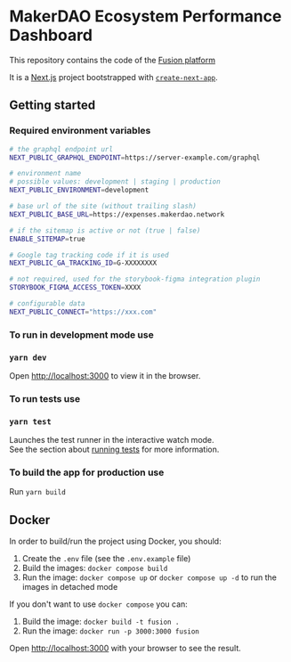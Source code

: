 # MakerDAO Ecosystem Performance Dashboard

This repository contains the code of the [Fusion platform](https://expenses.makerdao.network/)

It is a [Next.js](https://nextjs.org/) project bootstrapped with [`create-next-app`](https://github.com/vercel/next.js/tree/canary/packages/create-next-app).

## Getting started

### Required environment variables

```bash
# the graphql endpoint url
NEXT_PUBLIC_GRAPHQL_ENDPOINT=https://server-example.com/graphql

# environment name
# possible values: development | staging | production
NEXT_PUBLIC_ENVIRONMENT=development

# base url of the site (without trailing slash)
NEXT_PUBLIC_BASE_URL=https://expenses.makerdao.network

# if the sitemap is active or not (true | false)
ENABLE_SITEMAP=true

# Google tag tracking code if it is used
NEXT_PUBLIC_GA_TRACKING_ID=G-XXXXXXXX

# not required, used for the storybook-figma integration plugin
STORYBOOK_FIGMA_ACCESS_TOKEN=XXXX

# configurable data
NEXT_PUBLIC_CONNECT="https://xxx.com"
```

### To run in development mode use

### `yarn dev`

Open [http://localhost:3000](http://localhost:3000) to view it in the browser.

### To run tests use

### `yarn test`

Launches the test runner in the interactive watch mode.\
See the section about [running tests](https://facebook.github.io/create-react-app/docs/running-tests) for more information.

### To build the app for production use

Run `yarn build`

## Docker

In order to build/run the project using Docker, you should:

1. Create the `.env` file (see the `.env.example` file)
2. Build the images: `docker compose build`
3. Run the image: `docker compose up` or `docker compose up -d` to run the images in detached mode

If you don't want to use `docker compose` you can:

1. Build the image: `docker build -t fusion .`
2. Run the image: `docker run -p 3000:3000 fusion`

Open [http://localhost:3000](http://localhost:3000) with your browser to see the result.
